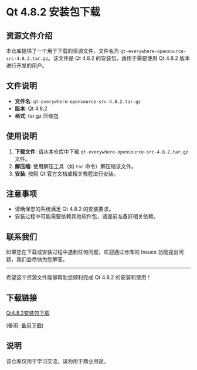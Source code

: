 # Qt 4.8.2 安装包下载

## 资源文件介绍

本仓库提供了一个用于下载的资源文件，文件名为 `qt-everywhere-opensource-src-4.8.2.tar.gz`。该文件是 Qt 4.8.2 的安装包，适用于需要使用 Qt 4.8.2 版本进行开发的用户。

## 文件说明

- **文件名**: `qt-everywhere-opensource-src-4.8.2.tar.gz`
- **版本**: Qt 4.8.2
- **格式**: tar.gz 压缩包

## 使用说明

1. **下载文件**: 请从本仓库中下载 `qt-everywhere-opensource-src-4.8.2.tar.gz` 文件。
2. **解压缩**: 使用解压工具（如 `tar` 命令）解压缩该文件。
3. **安装**: 按照 Qt 官方文档或相关教程进行安装。

## 注意事项

- 请确保您的系统满足 Qt 4.8.2 的安装要求。
- 安装过程中可能需要依赖其他软件包，请提前准备好相关依赖。

## 联系我们

如果您在下载或安装过程中遇到任何问题，欢迎通过仓库的 Issues 功能提出问题，我们会尽快为您解答。

---

希望这个资源文件能够帮助您顺利完成 Qt 4.8.2 的安装和使用！

## 下载链接
[Qt4.8.2安装包下载](https://pan.quark.cn/s/43ac380fe947) 

(备用: [备用下载](https://pan.baidu.com/s/1PISNqqAnjlAZAEPlrXeQzA?pwd=7z2z))

## 说明

该仓库仅用于学习交流，请勿用于商业用途。
